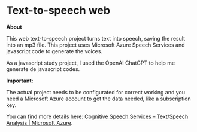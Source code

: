 # Text-to-speech web

**About**

This web text-to-speech project turns text into speech, saving the result into an mp3 file. This project uses Microsoft Azure Speech Services and javascript code to generate the voices.

As a javascript study project, I used the OpenAI ChatGPT to help me generate de javascript codes.

**Important:**

The actual project needs to be configurated for correct working and you need a Microsoft Azure account to get the data needed, like a subscription key.

You can find more details here: [Cognitive Speech Services – Text/Speech Analysis | Microsoft Azure](https://azure.microsoft.com/en-us/products/cognitive-services/speech-services/).
